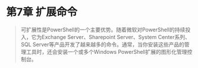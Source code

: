 # 第7章 扩展命令
> 可扩展性是PowerShell的一个主要优势。随着微软对PowerShell的持续投入，它为Exchange Server、Sharepoint Server、System Center系列、SQL Server等产品开发了越来越多的命令。通常，当你安装这些产品的管理工具时，还会安装一个或多个Windows PowerShell扩展的图形化管理控制台。


